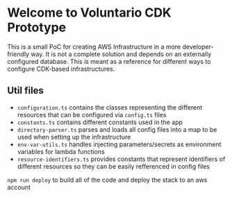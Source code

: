 # Welcome to Voluntario CDK Prototype

This is a small PoC for creating AWS Infrastructure in a more developer-friendly way. It is not a complete solution and depends on an externally configured database. This is meant as a reference for different ways to configure CDK-based infrastructures. 

## Util files

* `configuration.ts` contains the classes representing the different resources that can be configured via `config.ts` files
* `constants.ts` contains different constants used in the app
* `directory-parser.ts` parses and loads all config files into a map to be used when setting up the infrastructure
* `env-var-utils.ts` handles injecting parameters/secrets as environment variables for lambda functions
* `resource-identifiers.ts` provides constants that represent identifiers of different resources so they can be easily refferenced in config files




`npm run deploy`
to build all of the code and deploy the stack to an aws account